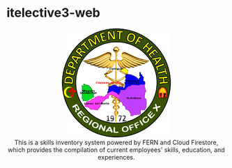 # itelective3-web
<p align="center">
  <img src="DOH-REGION%2010.png" data-canonical-src="https://gyazo.com/eb5c5741b6a9a16c692170a41a49c858.png" width="250" height="250" />
  </br>
  This is a skills inventory system powered by FERN and Cloud Firestore, which provides the compilation of current employees' skills, education, and experiences.
</p>



